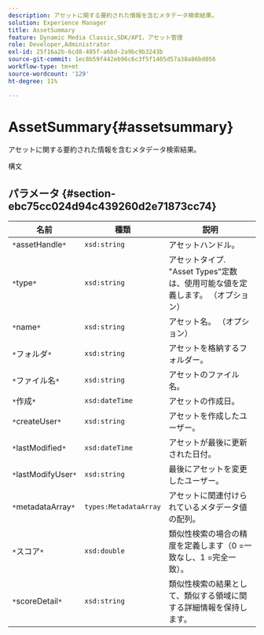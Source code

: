 ```yaml
---
description: アセットに関する要約された情報を含むメタデータ検索結果。
solution: Experience Manager
title: AssetSummary
feature: Dynamic Media Classic,SDK/API，アセット管理
role: Developer,Administrator
exl-id: 25f16a2b-6cd8-485f-a6bd-2a9bc9b3243b
source-git-commit: 1ec8b59f442eb96c6c3f5f1405d57a38a86bd056
workflow-type: tm+mt
source-wordcount: '129'
ht-degree: 11%

---
```


# AssetSummary{#assetsummary}

アセットに関する要約された情報を含むメタデータ検索結果。

構文

## パラメータ {#section-ebc75cc024d94c439260d2e71873cc74}

| 名前 | 種類 | 説明 |
|---|---|---|
| `*`assetHandle`*` | `xsd:string` | アセットハンドル。 |
| `*`type`*` | `xsd:string` | アセットタイプ. &quot;Asset Types&quot;定数は、使用可能な値を定義します。 （オプション） |
| `*`name`*` | `xsd:string` | アセット名。 （オプション） |
| `*`フォルダ`*` | `xsd:string` | アセットを格納するフォルダー。 |
| `*`ファイル名`*` | `xsd:string` | アセットのファイル名。 |
| `*`作成`*` | `xsd:dateTime` | アセットの作成日。 |
| `*`createUser`*` | `xsd:string` | アセットを作成したユーザー。 |
| `*`lastModified`*` | `xsd:dateTime` | アセットが最後に更新された日付。 |
| `*`lastModifyUser`*` | `xsd:string` | 最後にアセットを変更したユーザー。 |
| `*`metadataArray`*` | `types:MetadataArray` | アセットに関連付けられているメタデータ値の配列。 |
| `*`スコア`*` | `xsd:double` | 類似性検索の場合の精度を定義します（0 =一致なし、1 =完全一致）。 |
| `*`scoreDetail`*` | `xsd:string` | 類似性検索の結果として、類似する領域に関する詳細情報を保持します。 |
